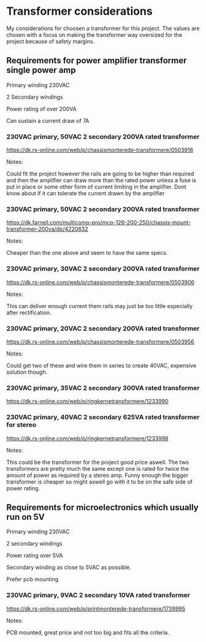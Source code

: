 # Transformer considerations

My considerations for choosen a transformer for this project.
The values are chosen with a focus on making the transformer way oversized for the project because of safety margins.

## Requirements for power amplifier transformer single power amp
Primary winding 230VAC

2 Secondary windings

Power rating of over 200VA

Can sustain a current draw of 7A 

### 230VAC primary, 50VAC 2 secondary 200VA rated transformer
https://dk.rs-online.com/web/p/chassismonterede-transformere/0503916

Notes: 

Could fit the project however the rails are going to be higher than required and then the amplifier can draw more than the rated power unless a fuse is put in place or some other form of current limiting in the amplifier. Dont know about if it can tolerate the current drawn by the amplifier 

### 230VAC primary, 50VAC 2 secondary 200VA rated transformer
https://dk.farnell.com/multicomp-pro/mcp-126-200-250/chassis-mount-transformer-200va/dp/4220632

Notes: 

Cheaper than the one above and seem to have the same specs.

### 230VAC primary, 30VAC 2 secondary 200VA rated transformer
https://dk.rs-online.com/web/p/chassismonterede-transformere/0503906

Notes: 

This can deliver enough current them rails may just be too little especially after rectification.

### 230VAC primary, 20VAC 2 secondary 200VA rated transformer
https://dk.rs-online.com/web/p/chassismonterede-transformere/0503956

Notes: 

Could get two of these and wire them in series to create 40VAC, expensive solution though.

### 230VAC primary, 35VAC 2 secondary 300VA rated transformer
https://dk.rs-online.com/web/p/ringkernetransformere/1233990

### 230VAC primary, 40VAC 2 secondary 625VA rated transformer for stereo
https://dk.rs-online.com/web/p/ringkernetransformere/1233998

Notes: 

This could be the transformer for the project good price aswell. The two transformers are pretty much the same except one is rated for twice the amount of power as required by a stereo amp. Funny enough the bigger transformer is cheaper so might aswell go with it to be on the safe side of power rating.

## Requirements for microelectronics which usually run on 5V
Primary winding 230VAC

2 secondary windings

Power rating over 5VA

Secondary winding as close to 5VAC as possible.

Prefer pcb mounting

### 230VAC primary, 9VAC 2 secondary 10VA rated transformer
https://dk.rs-online.com/web/p/printmonterede-transformere/1739995

Notes:

PCB mounted, great price and not too big and fits all the criteria.